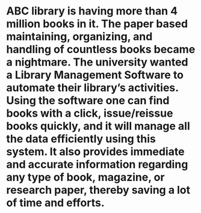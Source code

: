 # ABC library is having more than 4 million books in it. The paper based maintaining, organizing, and handling of countless books became a nightmare. The university wanted a Library Management Software to automate their library’s activities. Using the software one can find books with a click, issue/reissue books quickly, and it will manage all the data efficiently using this system. It also provides immediate and accurate information regarding any type of book, magazine, or research paper, thereby saving a lot of time and efforts.

 
